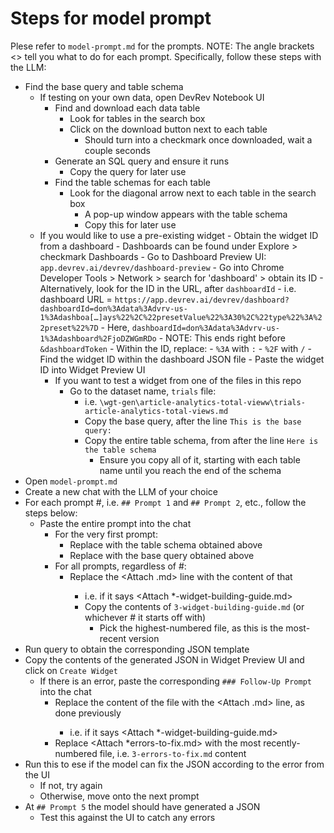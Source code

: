 # Steps for model prompt

Plese refer to `model-prompt.md` for the prompts.
NOTE: The angle brackets <> tell you what to do for each prompt.
Specifically, follow these steps with the LLM:

- Find the base query and table schema
  - If testing on your own data, open DevRev Notebook UI
    - Find and download each data table
      - Look for tables in the search box
      - Click on the download button next to each table
        - Should turn into a checkmark once downloaded, wait a couple seconds
    - Generate an SQL query and ensure it runs
      - Copy the query for later use
    - Find the table schemas for each table
      - Look for the diagonal arrow next to each table in the search box
        - A pop-up window appears with the table schema
        - Copy this for later use
  - If you would like to use a pre-existing widget - Obtain the widget ID from a dashboard - Dashboards can be found under Explore > checkmark Dashboards - Go to Dashboard Preview UI: `app.devrev.ai/devrev/dashboard-preview` - Go into Chrome Developer Tools > Network > search for 'dashboard' > obtain its ID - Alternatively, look for the ID in the URL, after `dashboardId` - i.e. dashboard URL = `https://app.devrev.ai/devrev/dashboard?dashboardId=don%3Adata%3Advrv-us-1%3Adashboa[…]ays%22%2C%22presetValue%22%3A30%2C%22type%22%3A%22preset%22%7D` - Here, `dashboardId=don%3Adata%3Advrv-us-1%3Adashboard%2FjoDZWGmRDo` - NOTE: This ends right before `&dashboardToken` - Within the ID, replace: - `%3A` with `:` - `%2F` with `/` - Find the widget ID within the dashboard JSON file - Paste the widget ID into Widget Preview UI
    - If you want to test a widget from one of the files in this repo
      - Go to the dataset name, `trials` file:
        - i.e. `\wgt-gen\article-analytics-total-vieww\trials-article-analytics-total-views.md`
        - Copy the base query, after the line `This is the base query:`
        - Copy the entire table schema, from after the line `Here is the table schema`
          - Ensure you copy all of it, starting with each table name until you reach the end of the schema
- Open `model-prompt.md`
- Create a new chat with the LLM of your choice
- For each prompt #, i.e. `## Prompt 1` and `## Prompt 2`, etc., follow the steps below:
  - Paste the entire prompt into the chat
    - For the very first prompt:
      - Replace <Provide table schema> with the table schema obtained above
      - Replace <Provide base query> with the base query obtained above
    - For all prompts, regardless of #:
      - Replace the <Attach <file-name>.md> line with the content of that <file-name>
        - i.e. if it says <Attach \*-widget-building-guide.md>
        - Copy the contents of `3-widget-building-guide.md` (or whichever # it starts off with)
          - Pick the highest-numbered file, as this is the most-recent version
- Run query to obtain the corresponding JSON template
- Copy the contents of the generated JSON in Widget Preview UI and click on `Create Widget`
  - If there is an error, paste the corresponding `### Follow-Up Prompt` into the chat
    - Replace the content of the file with the <Attach <file-name>.md> line, as done previously
      - i.e. if it says <Attach \*-widget-building-guide.md>
    - Replace <Attach \*errors-to-fix.md> with the most recently-numbered file, i.e. `3-errors-to-fix.md` content
- Run this to ese if the model can fix the JSON according to the error from the UI
  - If not, try again
  - Otherwise, move onto the next prompt
- At `## Prompt 5` the model should have generated a JSON
  - Test this against the UI to catch any errors
